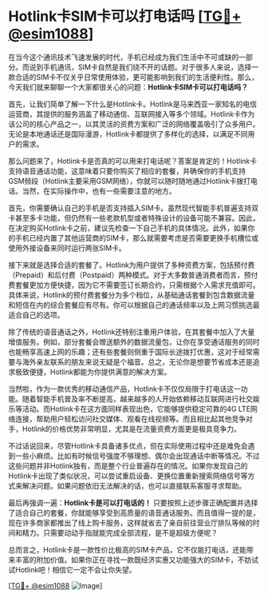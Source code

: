 # Hotlink卡SIM卡可以打电话吗 [[TG💪+ @esim1088](https://t.me/s/esim1088)]

在当今这个通讯技术飞速发展的时代，手机已经成为我们生活中不可或缺的一部分。而说到手机通讯，SIM卡自然是我们绕不开的话题。对于很多人来说，选择一款合适的SIM卡不仅关乎日常使用体验，更可能影响到我们的生活便利性。那么，今天我们就来聊聊一个大家都很关心的问题：**Hotlink卡SIM卡可以打电话吗？**

首先，让我们简单了解一下什么是Hotlink卡。Hotlink是马来西亚一家知名的电信运营商，其提供的服务涵盖了移动通信、互联网接入等多个领域。Hotlink卡作为该公司的核心产品之一，以其灵活的资费方案和广泛的网络覆盖吸引了众多用户。无论是本地通话还是国际漫游，Hotlink卡都提供了多样化的选择，以满足不同用户的需求。

那么问题来了，Hotlink卡是否真的可以用来打电话呢？答案是肯定的！Hotlink卡支持语音通话功能，这意味着只要你购买了相应的套餐，并确保你的手机支持GSM频段（Hotlink主要采用GSM网络），你就可以随时随地通过Hotlink卡拨打电话。当然，在实际操作中，也有一些需要注意的地方。

首先，你需要确认自己的手机是否支持插入SIM卡。虽然现代智能手机普遍支持双卡甚至多卡功能，但仍然有一些老款机型或者特殊设计的设备可能不兼容。因此，在决定购买Hotlink卡之前，建议先检查一下自己手机的具体情况。此外，如果你的手机已经内置了其他运营商的SIM卡，那么就需要考虑是否需要更换手机槽位或使用外接设备来同时运行两张SIM卡。

接下来就是选择合适的套餐了。Hotlink为用户提供了多种资费方案，包括预付费（Prepaid）和后付费（Postpaid）两种模式。对于大多数普通消费者而言，预付费套餐更加方便快捷，因为它不需要签订长期合约，只需根据个人需求充值即可。具体来说，Hotlink的预付费套餐分为多个档位，从基础通话套餐到包含数据流量和短信在内的综合套餐应有尽有。你可以根据自己的通话频率以及上网习惯挑选最适合自己的选项。

除了传统的语音通话之外，Hotlink还特别注重用户体验，在其套餐中加入了大量增值服务。例如，部分套餐会赠送额外的数据流量包，让你在享受通话服务的同时也能畅享高速上网的乐趣；还有些套餐则侧重于国际长途拨打优惠，这对于经常需要与海外亲友联系的朋友来说无疑是个福音。总之，无论你是想要节省成本还是追求极致便捷，Hotlink都能为你提供满意的解决方案。

当然啦，作为一款优秀的移动通信产品，Hotlink卡不仅仅局限于打电话这一功能。随着智能手机普及率不断提高，越来越多的人开始依赖移动互联网进行社交娱乐等活动。而Hotlink卡在这方面同样表现出色，它能够提供稳定可靠的4G LTE网络连接，帮助用户轻松访问社交媒体、观看在线视频等。而且相比起其他竞争对手，Hotlink的价格优势非常明显，尤其是在流量资费方面更是极具竞争力。

不过话说回来，尽管Hotlink卡具备诸多优点，但在实际使用过程中还是难免会遇到一些小麻烦。比如有时候信号强度不够理想、偶尔会出现通话中断等情况。不过这些问题并非Hotlink独有，而是整个行业普遍存在的情况。如果你发现自己的Hotlink卡出现了类似状况，可以尝试重启设备、更换位置重新搜索网络信号等方式来解决问题。如果问题依旧无法解决的话，也可以直接联系客服寻求帮助。

最后再强调一遍：**Hotlink卡是可以打电话的！** 只要按照上述步骤正确配置并选择了适合自己的套餐，你就能够享受到高质量的语音通话服务。而且值得一提的是，现在许多商家都推出了线上购卡服务，这样就省去了亲自前往营业厅排队等候的时间和精力。只需要动动手指就能完成全部流程，是不是超级方便呢？

总而言之，Hotlink卡是一款性价比极高的SIM卡产品，它不仅能打电话，还能带来丰富的附加价值。如果你正在寻找一款既经济实惠又功能强大的SIM卡，不妨试试Hotlink吧！相信它一定不会让你失望。

[[TG💪+ @esim1088](https://t.me/s/esim1088) ![Image](https://i.postimg.cc/4NQfJmqS/Snipaste-2025-05-13-00-14-12.png)]
